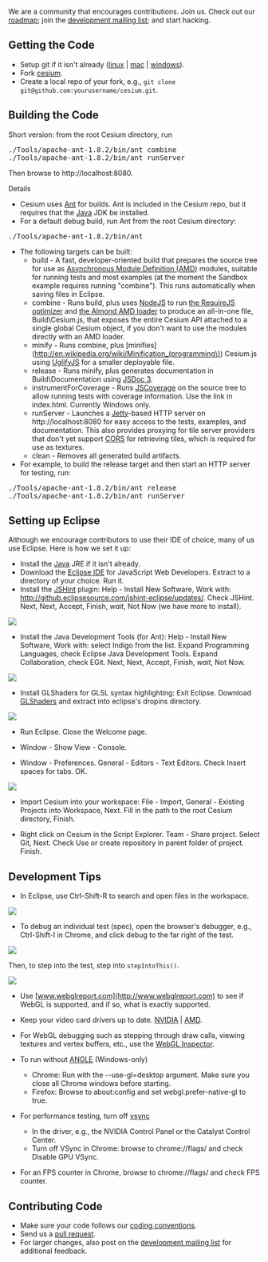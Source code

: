 We are a community that encourages contributions.  Join us.  Check out our [roadmap](https://github.com/AnalyticalGraphicsInc/cesium/wiki/Roadmap); join the [development mailing list](https://groups.google.com/d/forum/cesium-dev); and start hacking.

## Getting the Code

* Setup git if it isn't already ([linux](http://help.github.com/linux-set-up-git/) | [mac](http://help.github.com/mac-set-up-git/) | [windows](http://help.github.com/win-set-up-git/)).
* Fork [cesium](https://github.com/AnalyticalGraphicsInc/cesium).
* Create a local repo of your fork, e.g., `git clone git@github.com:yourusername/cesium.git`.

## Building the Code

Short version: from the root Cesium directory, run
<pre>
./Tools/apache-ant-1.8.2/bin/ant combine
./Tools/apache-ant-1.8.2/bin/ant runServer
</pre>
Then browse to http://localhost:8080.

Details
* Cesium uses [Ant](http://ant.apache.org/) for builds.  Ant is included in the Cesium repo, but it requires that the [Java](http://www.java.com/en/download/index.jsp) JDK be installed.
* For a default debug build, run Ant from the root Cesium directory:

<pre>
./Tools/apache-ant-1.8.2/bin/ant
</pre>

* The following targets can be built:
   * build - A fast, developer-oriented build that prepares the source tree for use as [Asynchronous Module Definition (AMD)](https://github.com/amdjs/amdjs-api/wiki/AMD) modules, suitable for running tests and most examples (at the moment the Sandbox example requires running "combine").  This runs automatically when saving files in Eclipse.
   * combine - Runs build, plus uses [NodeJS](http://nodejs.org/) to run [the RequireJS optimizer](http://requirejs.org/docs/optimization.html) and [the Almond AMD loader](http://requirejs.org/docs/faq-optimization.html#wrap) to produce an all-in-one file, Build\Cesium.js, that exposes the entire Cesium API attached to a single global Cesium object, if you don't want to use the modules directly with an AMD loader.
   * minify - Runs combine, plus [minifies](http://en.wikipedia.org/wiki/Minification_(programming\)) Cesium.js using [UglifyJS](https://github.com/mishoo/UglifyJS) for a smaller deployable file.  
   * release - Runs minify, plus generates documentation in Build\Documentation using [JSDoc 3](https://github.com/jsdoc3/jsdoc).
   * instrumentForCoverage - Runs [JSCoverage](http://siliconforks.com/jscoverage/) on the source tree to allow running tests with coverage information.  Use the link in index.html.  Currently Windows only.
   * runServer - Launches a [Jetty](http://jetty.codehaus.org/jetty/)-based HTTP server on http://localhost:8080 for easy access to the tests, examples, and documentation.  This also provides proxying for tile server providers that don't yet support [CORS](http://en.wikipedia.org/wiki/Cross-origin_resource_sharing) for retrieving tiles, which is required for use as textures.
   * clean - Removes all generated build artifacts.
* For example, to build the release target and then start an HTTP server for testing, run:

<pre>
./Tools/apache-ant-1.8.2/bin/ant release
./Tools/apache-ant-1.8.2/bin/ant runServer
</pre>

## Setting up Eclipse

Although we encourage contributors to use their IDE of choice, many of us use Eclipse.  Here is how we set it up:

* Install the [Java](http://www.java.com/en/download/index.jsp) JRE if it isn't already.
* Download the [Eclipse IDE](http://www.eclipse.org/downloads/) for JavaScript Web Developers.  Extract to a directory of your choice.  Run it.
* Install the [JSHint](http://www.jshint.com/) plugin: Help - Install New Software, Work with: http://github.eclipsesource.com/jshint-eclipse/updates/.  Check JSHint.  Next, Next, Accept, Finish, _wait_, Not Now (we have more to install).

![](jshint.png)

* Install the Java Development Tools (for Ant): Help - Install New Software, Work with: select Indigo from the list.  Expand Programming Languages, check Eclipse Java Development Tools.  Expand Collaboration, check EGit.  Next, Next, Accept, Finish, _wait_, Not Now.

![](indigo.png)

* Install GLShaders for GLSL syntax highlighting:  Exit Eclipse.  Download [GLShaders](http://sourceforge.net/projects/glshaders/) and extract into eclipse's dropins directory.

![](glshaders.png)

* Run Eclipse. Close the Welcome page.

* Window - Show View - Console.

* Window - Preferences.  General - Editors - Text Editors.  Check Insert spaces for tabs.  OK.

![](tabs.png)

* Import Cesium into your workspace:  File - Import, General - Existing Projects into Workspace, Next.  Fill in the path to the root Cesium directory, Finish.

* Right click on Cesium in the Script Explorer.  Team - Share project.  Select Git, Next.  Check Use or create repository in parent folder of project.  Finish.

## Development Tips

* In Eclipse, use Ctrl-Shift-R to search and open files in the workspace.

![](openresource.png)

* To debug an individual test (spec), open the browser's debugger, e.g., Ctrl-Shift-I in Chrome, and click debug to the far right of the test.

![](debugJasmine.png)

Then, to step into the test, step into `stepIntoThis()`.

![](stepIntoThis.png)

* Use [www.webglreport.com](http://www.webglreport.com) to see if WebGL is supported, and if so, what is exactly supported.

* Keep your video card drivers up to date.  [NVIDIA](http://www.nvidia.com/Download/index.aspx) | [AMD](http://support.amd.com/us/gpudownload/Pages/index.aspx).

* For WebGL debugging such as stepping through draw calls, viewing textures and vertex buffers, etc., use the [WebGL Inspector](http://benvanik.github.com/WebGL-Inspector/).

* To run without [ANGLE](http://code.google.com/p/angleproject/) (Windows-only)
   * Chrome:  Run with the --use-gl=desktop argument.  Make sure you close all Chrome windows before starting.
   * Firefox:  Browse to about:config and set webgl.prefer-native-gl to true.

* For performance testing, turn off [vsync](http://hardforum.com/showthread.php?t=928593)
   * In the driver, e.g., the NVIDIA Control Panel or the Catalyst Control Center.
   * Turn off VSync in Chrome: browse to chrome://flags/ and check Disable GPU VSync.

* For an FPS counter in Chrome, browse to chrome://flags/ and check FPS counter.

## Contributing Code

* Make sure your code follows our [coding conventions](https://github.com/AnalyticalGraphicsInc/cesium/wiki/JavaScript-Coding-Conventions).
* Send us a [pull request](http://help.github.com/send-pull-requests/).
* For larger changes, also post on the [development mailing list](https://groups.google.com/forum/#!topic/cesium-dev) for additional feedback.

<!-- CLA, tests, peer review -->